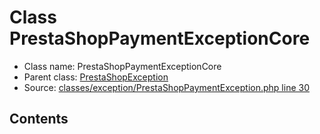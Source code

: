 Class PrestaShopPaymentExceptionCore
=====================





* Class name: PrestaShopPaymentExceptionCore
* Parent class: [PrestaShopException](class.PrestaShopExceptionCore.md)
* Source: [classes/exception/PrestaShopPaymentException.php line 30](https://github.com/PrestaShop/PrestaShop/blob/1.6.0.1/classes/exception/PrestaShopPaymentException.php#L30)


Contents
--------











